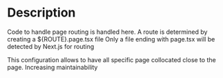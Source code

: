 # Description

Code to handle page routing is handled here. A route is determined by creating a ${ROUTE}.page.tsx file
Only a file ending with page.tsx will be detected by Next.js for routing

This configuration allows to have all specific page collocated close to the page. Increasing maintainability
